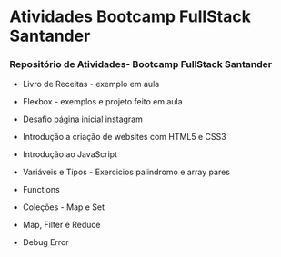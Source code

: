 # Atividades Bootcamp FullStack Santander

### Repositório de Atividades- Bootcamp FullStack Santander

- Livro de Receitas - exemplo em aula

- Flexbox - exemplos e projeto feito em aula

- Desafio página inicial instagram

- Introdução a criação de websites com HTML5 e CSS3

- Introdução ao JavaScript

- Variáveis e Tipos - Exercicios palindromo e array pares

- Functions

- Coleções - Map e Set

- Map, Filter e Reduce

- Debug Error
